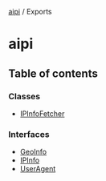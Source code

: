 [aipi](README.md) / Exports

# aipi

## Table of contents

### Classes

- [IPInfoFetcher](classes/IPInfoFetcher.md)

### Interfaces

- [GeoInfo](interfaces/GeoInfo.md)
- [IPInfo](interfaces/IPInfo.md)
- [UserAgent](interfaces/UserAgent.md)
